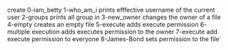 create 0-iam_betty
1-who_am_i prints efffective username of the current user
2-groups prints all group in
3-new_owner changes the owner of a file
4-empty creates an empty file
5-execute adds execute permission
6- multiple execution adds executes permission to the owner
7-execute add execute permission to everyone
8-James-Bond sets permission to the file`
